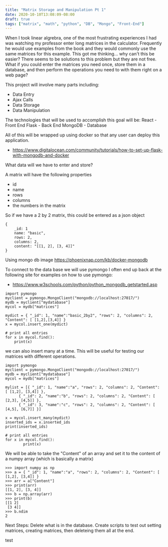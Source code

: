 ```yaml
---
title: "Matrix Storage and Manipulation Pt 1"
date: 2020-10-10T13:08:09-08:00
draft: true
tags: ["matrix", "math", "python", "DB", "Mongo", "Front-End"]
---
```

When I took linear algrebra, one of the most frustrating experiences I had was watching my professor
enter long matrices in the calculator. Frequently he would use examples from the book and they would commonly
use the same matrices for this example. This got me thinking... why can't this be easier? There seems to be 
solutions to this problem but they are not free. What if you could enter the matrices you need once,
store them in a database, and then perform the operations you need to with them right on a web page?

This project will involve many parts including:
- Data Entry
- Ajax Calls
- Data Storage
- Data Manipulation

The technologies that will be used to accomplish this goal will be:
React - Front End
Flask - Back End
MongoDB - Database

All of this will be wrapped up using docker so that any user can deploy this application.
- https://www.digitalocean.com/community/tutorials/how-to-set-up-flask-with-mongodb-and-docker

What data will we have to enter and store?

A matrix will have the following properties
- id
- name 
- rows
- columns
- the numbers in the matrix

So if we have a 2 by 2 matrix, this could be entered as a json object
```
{
    _id: 1
    name: "basic",
    rows: 2,
    columns: 2,
    content: "[[1, 2], [3, 4]]"
}
```
Using mongo db image
https://phoenixnap.com/kb/docker-mongodb

To connect to the data base we will use pymongo
I often end up back at the following site for examples on how to use pymongo:
- https://www.w3schools.com/python/python_mongodb_getstarted.asp

```
import pymongo
myclient = pymongo.MongoClient("mongodb://localhost:27017/")
mydb = myclient["mydatabase"]
mycol = mydb["matrices"]

mydict = { "_id": 1, "name":"basic_2by2", "rows": 2, "columns": 2, "Content": [ [1,2],[3,4]] }
x = mycol.insert_one(mydict)

# print all entries
for x in mycol.find():
	print(x)
```

we can also insert many at a time. This will be useful for testing our matrices with different operations.

```
import pymongo
myclient = pymongo.MongoClient("mongodb://localhost:27017/")
mydb = myclient["mydatabase"]
mycol = mydb["matrices"]

mylist = [{ "_id": 1, "name":"a", "rows": 2, "columns": 2, "Content": [ [1,2], [3,4]] },
	  { "_id": 2, "name":"b", "rows": 2, "columns": 2, "Content": [ [2,3], [4,5]] },
	  { "_id": 3, "name":"c", "rows": 2, "columns": 2, "Content": [ [4,5], [6,7]] }]

x = mycol.insert_many(mydict)
inserted_ids = x.inserted_ids
print(inserted_ids)

# print all entries
for x in mycol.find():
        print(x)
``` 

We will be able to take the "Content" of an array and set it to the content of a numpy array (which is basically a matrix)
```
>>> import numpy as np
>>> a = { "_id": 1, "name":"a", "rows": 2, "columns": 2, "Content": [ [1,2], [3,4]] }
>>> arr = a["Content"]
>>> print(arr)
[[1, 2], [3, 4]]
>>> b = np.array(arr)
>>> print(b)
[[1 2]
 [3 4]]
>>> b.ndim
2
```

Next Steps:
Delete what is in the database.
Create scripts to test out setting matrices, creating matrices, then deleteing them all at the end.

test
